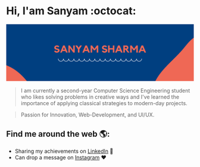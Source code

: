 # Hi, I'am Sanyam :octocat:
![](image/red.png)

>I am currently a second-year Computer Science Engineering student who likes solving problems in creative ways and I've learned the importance of applying classical strategies to modern-day projects.

>Passion for Innovation, Web-Development, and UI/UX. 

## Find me around the web 🌎:
- Sharing my achievements on <a href="https://www.linkedin.com/in/sanyammm/">LinkedIn</a> 💼
- Can drop a message on <a href="https://www.instagram.com/_.sanyammm/">Instagram</a> :heart:

